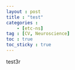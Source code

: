 ```yaml
---
layout : post
title : "test"
categories : 
    - [etc-ns]
tag : [CV, Neuroscience]
toc : true
toc_sticky : true
---
```


test3r